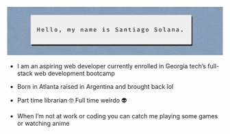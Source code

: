 
![Hello](https://github.com/santu14/santu14/blob/master/images/header.gif)

- I am an aspiring web developer currently enrolled in Georgia tech’s full-stack web development bootcamp
- Born in Atlanta raised in Argentina and brought back lol

- Part time librarian 🤓 Full time weirdo 👽

- When I’m not at work or coding you can catch me playing some games or watching anime
